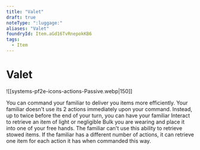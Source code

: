 ```yaml
---
title: "Valet"
draft: true
noteType: ":luggage:"
aliases: "Valet"
foundryId: Item.aGd16TvRnepokKB6
tags:
  - Item
---
```


# Valet
![[systems-pf2e-icons-actions-Passive.webp|150]]

You can command your familiar to deliver you items more efficiently. Your familiar doesn't use its 2 actions immediately upon your command. Instead, up to twice before the end of your turn, you can have your familiar Interact to retrieve an item of light or negligible Bulk you are wearing and place it into one of your free hands. The familiar can't use this ability to retrieve stowed items. If the familiar has a different number of actions, it can retrieve one item for each action it has when commanded this way.
